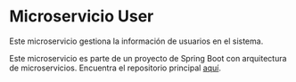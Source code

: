 # Microservicio User

Este microservicio gestiona la información de usuarios en el sistema.

Este microservicio es parte de un proyecto de Spring Boot con arquitectura de microservicios. Encuentra el 
repositorio principal [aquí](https://github.com/dev-elliotesco/api-microservices).